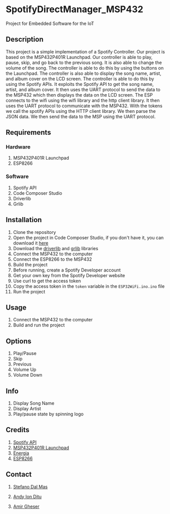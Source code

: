 # SpotifyDirectManager_MSP432
Project for Embedded Software for the IoT

## Description
This project is a simple implementation of a Spotify Controller. Our project is based on the MSP432P401R Launchpad.
Our controller is able to play, pause, skip, and go back to the previous song. It is also able to change the volume of the song. The controller is able to do this by using the buttons on the Launchpad. The controller is also able to display the song name, artist, and album cover on the LCD screen. The controller is able to do this by using the Spotify APIs.
It exploits the Spotify API to get the song name, artist, and album cover. It then uses the UART protocol to send the data to the MSP432 which then displays the data on the LCD screen.
The ESP connects to the wifi using the wifi library and the http client library. It then uses the UART protocol to communicate with the MSP432. With the tokens we call the spotify APIs using the HTTP client library. We then parse the JSON data. We then send the data to the MSP using the UART protocol.

## Requirements
### Hardware
1. MSP432P401R Launchpad
2. ESP8266

### Software
1. Spotify API
2. Code Composer Studio
3. Driverlib
4. Grlib

## Installation
1. Clone the repository
2. Open the project in Code Composer Studio, if you don't have it, you can download it [here](http://www.ti.com/tool/CCSTUDIO)
3. Download the [driverlib](https://www.ti.com/tool/MSPDRIVERLIB) and [grlib](https://www.ti.com/tool/MSP-GRLIB) libraries
3. Connect the MSP432 to the computer
4. Connect the ESP8266 to the MSP432
5. Build the project
6. Before running, create a Spotify Developer account
7. Get your own key from the Spotify Developer website
8. Use curl to get the access token
9. Copy the access token in the `token` variable in the `ESP32WiFi.ino.ino` file
10. Run the project

## Usage
1. Connect the MSP432 to the computer
2. Build and run the project

## Options
1. Play/Pause
2. Skip
3. Previous
4. Volume Up
5. Volume Down

## Info
1. Display Song Name
2. Display Artist
3. Play/pause state by spinning logo


## Credits
1. [Spotify API](https://developer.spotify.com/web-api/)
2. [MSP432P401R Launchpad](http://www.ti.com/tool/MSP-EXP432P401R)
3. [Energia](http://energia.nu/)
4. [ESP8266](https://www.espressif.com/en/products/hardware/esp8266ex/overview)

## Contact
1. [Stefano Dal Mas](stefano.dalmas@studenti.unitn.it)

2. [Andy Ion Ditu](andyion.ditu@studenti.unitn.it)

3. [Amir Gheser](amir.gheser@studenti.unitn.it)

